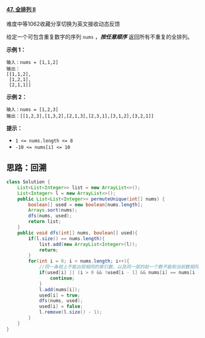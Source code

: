 #### [47. 全排列 II](https://leetcode.cn/problems/permutations-ii/)

难度中等1062收藏分享切换为英文接收动态反馈

给定一个可包含重复数字的序列 `nums` ，***按任意顺序*** 返回所有不重复的全排列。

 

**示例 1：**

```
输入：nums = [1,1,2]
输出：
[[1,1,2],
 [1,2,1],
 [2,1,1]]
```

**示例 2：**

```
输入：nums = [1,2,3]
输出：[[1,2,3],[1,3,2],[2,1,3],[2,3,1],[3,1,2],[3,2,1]]
```

 

**提示：**

- `1 <= nums.length <= 8`
- `-10 <= nums[i] <= 10`

## 思路：回溯

```java
class Solution {
    List<List<Integer>> list = new ArrayList<>();
    List<Integer> l = new ArrayList<>();
    public List<List<Integer>> permuteUnique(int[] nums) {
        boolean[] used = new boolean[nums.length];
        Arrays.sort(nums);
        dfs(nums, used);
        return list;
    }
    public void dfs(int[] nums, boolean[] used){
        if(l.size() == nums.length){
            list.add(new ArrayList<Integer>(l));
            return;
        }
        for(int i = 0; i < nums.length; i++){
            //同一条枝上不能出现相同的索引数，以及同一层的前一个数不能和当前数相同。
            if(used[i] || (i > 0 && !used[i - 1] && nums[i] == nums[i - 1])){
                continue;
            }
            l.add(nums[i]);
            used[i] = true;
            dfs(nums, used);
            used[i] = false;
            l.remove(l.size() - 1);
        }
    }
}
```